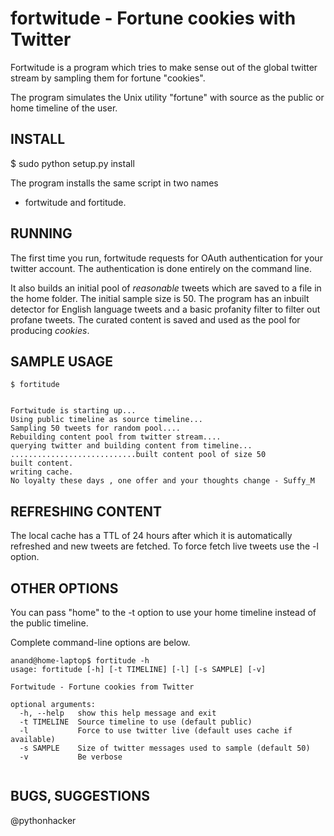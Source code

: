 fortwitude - Fortune cookies with Twitter
========================================

Fortwitude is a program which tries to make sense out of
the global twitter stream by sampling them for fortune
"cookies".

The program simulates the Unix utility "fortune" with
source as the public or home timeline of the user.

INSTALL
-------

$ sudo python setup.py install

The program installs the same script in two names
 - fortwitude and fortitude.

RUNNING
-------

The first time you run, fortwitude requests for OAuth 
authentication for your twitter account. The authentication
is done entirely on the command line.

It also builds an initial pool of *reasonable* tweets which
are saved to a file in the home folder. The initial sample
size is 50. The program has an inbuilt detector for English
language tweets and a basic profanity filter to filter out
profane tweets. The curated content is saved and used as 
the pool for producing *cookies*.

SAMPLE USAGE
------------

```shell
$ fortitude 


Fortwitude is starting up...
Using public timeline as source timeline...
Sampling 50 tweets for random pool....
Rebuilding content pool from twitter stream....
querying twitter and building content from timeline...
............................built content pool of size 50
built content.
writing cache.
No loyalty these days , one offer and your thoughts change - Suffy_M
```

REFRESHING CONTENT
------------------
The local cache has a TTL of 24 hours after which it is automatically
refreshed and new tweets are fetched. To force fetch live tweets use
the -l option.

OTHER OPTIONS
-------------
You can pass "home" to the -t option to use your home timeline
instead of the public timeline. 

Complete command-line options are below.

```shell
anand@home-laptop$ fortitude -h
usage: fortitude [-h] [-t TIMELINE] [-l] [-s SAMPLE] [-v]

Fortwitude - Fortune cookies from Twitter

optional arguments:
  -h, --help   show this help message and exit
  -t TIMELINE  Source timeline to use (default public)
  -l           Force to use twitter live (default uses cache if available)
  -s SAMPLE    Size of twitter messages used to sample (default 50)
  -v           Be verbose
 
```

BUGS, SUGGESTIONS
-----------------
@pythonhacker 










